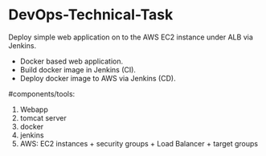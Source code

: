 # DevOps-Technical-Task
Deploy simple web application on to the AWS EC2 instance under ALB via Jenkins.
- Docker based web application.
- Build docker image in Jenkins (CI).
- Deploy docker image to AWS via Jenkins (CD).

#components/tools:
1. Webapp
2. tomcat server
3. docker
4. jenkins
5. AWS: EC2 instances + security groups + Load Balancer + target groups
